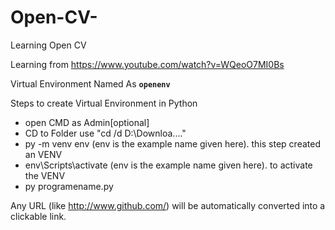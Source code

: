 # Open-CV-
Learning Open CV

Learning from https://www.youtube.com/watch?v=WQeoO7MI0Bs

Virtual Environment Named As **`openenv`**

Steps to create Virtual Environment in Python
* open CMD as Admin[optional]
* CD to Folder use "cd /d D:\Downloa...."
* py -m venv env (env is the example name given here). this step created an VENV
* env\Scripts\activate (env is the example name given here). to activate the VENV
* py programename.py

Any URL (like http://www.github.com/) will be automatically converted into a clickable link.
